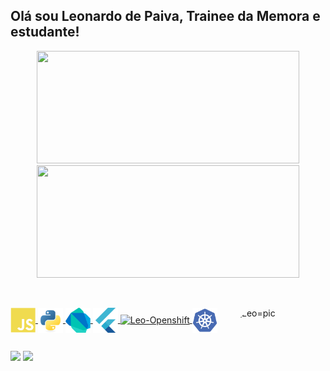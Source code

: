 ## Olá sou Leonardo de Paiva, Trainee da Memora e estudante!

<div align="center">
  <a href="https://github.com/LeonardoPaiv">
  <img height="180em" width="420em" src="https://github-readme-stats.vercel.app/api?username=LeonardoPaiv&show_icons=true&theme=tokyonight&include_all_commits=true&count_private=true"/>
  <img height="180em" width="420em" src="https://github-readme-stats.vercel.app/api/top-langs/?username=LeonardoPaiv&layout=compact&langs_count=7&theme=tokyonight"/>
    <p><br></p>
</div>

<div> 
  <img align="center" alt="Leo-Js" height="40" width="40" src="https://raw.githubusercontent.com/devicons/devicon/master/icons/javascript/javascript-plain.svg">
  <img align="center" alt="Leo-Python" height="40" width="40" src="https://raw.githubusercontent.com/devicons/devicon/master/icons/python/python-original.svg">
  <img align="center" alt="Leo-Dart" height="40" width="40" src="https://github.com/devicons/devicon/blob/master/icons/dart/dart-original.svg">
  <img align="center" alt="Leo-Flutter" height="40" width="40" src="https://github.com/devicons/devicon/blob/master/icons/flutter/flutter-original.svg">  
  <img align="center" alt="Leo-Openshift" height="40" width="40" src="https://cdn.freebiesupply.com/logos/large/2x/openshift-logo-png-transparent.png">
  <img align="center" alt="Leo-Kubernets" height="40" width="40" src="https://github.com/devicons/devicon/blob/master/icons/kubernetes/kubernetes-plain.svg">
  <a href=""><img width="150" height="150" align="right" src="https://i.picasion.com/pic92/4db9553826fa2cd9475abaaa1f651d8d.gif" style="border-radius:50px;"alt="Leo=pic" /></a>
  
</div>
  
  ##
  
<div> 
  <a href="https://www.linkedin.com/in/leonardo-de-paiva-rêgo-3481a5174/" target="_blank"><img src="https://img.shields.io/badge/-LinkedIn-%230077B5?style=for-the-badge&logo=linkedin&logoColor=white" target="_blank"></a>  
  <a href = "mailto:leopaiva45@gmail.com"><img src="https://img.shields.io/badge/-Gmail-%23333?style=for-the-badge&logo=gmail&logoColor=white" target="_blank"></a>
</div>

